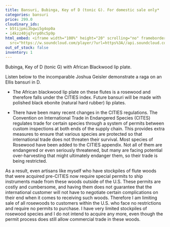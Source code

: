 ```yaml
---
title: Bansuri, Bubinga, Key of D (tonic G). For domestic sale only*
categories: bansuri
price: 299.0
cloudinary_ids:
- b5tijpmi3bgwi5g4op0a
- i4kzz40jq7vrp0hc5p9p
html_embed: <iframe width="100%" height="20" scrolling="no" frameborder="no" allow="autoplay"
  src="https://w.soundcloud.com/player/?url=https%3A//api.soundcloud.com/tracks/213867638&color=%23ff5500&inverse=false&auto_play=false&show_user=true"></iframe>
out_of_stock: false
inventory: 1
---
```


Bubinga, Key of D (tonic G) with African Blackwood lip plate.

Listen below to the incomparable Joshua Geisler demonstrate a raga on an Ellis bansuri in D.

* The African blackwood lip plate on these flutes is a rosewood and therefore falls under the CITIES index. Future bansuri will be made with polished black ebonite (natural hard rubber) lip plates.

* There have been many recent changes in the CITIES regulations. The Convention on International Trade in Endangered Species (CITES) regulates trade for certain species through a system of permits between custom inspections at both ends of the supply chain. This provides extra measures to ensure that various species are protected so that international trade does not threaten their survival. Most species of Rosewood have been added to the CITIES appendix. Not all of them are endangered or even seriously threatened, but many are facing potential over-harvesting that might ultimately endanger them, so their trade is being restricted.

As a result, even artisans like myself who have stockpiles of flute woods that were acquired pre-CITIES now require special permits to ship instruments made from these woods outside of the U.S. These permits are costly and cumbersome, and having them does not guarantee that the international customer will not have to negotiate certain complications on their end when it comes to receiving such woods. Therefore I am limiting sale of all rosewoods to customers within the U.S. who face no restrictions and require no permits to purchase. I have very limited stockpiles of rosewood species and I do not intend to acquire any more, even though the permit process does still allow commercial trade in these woods.
